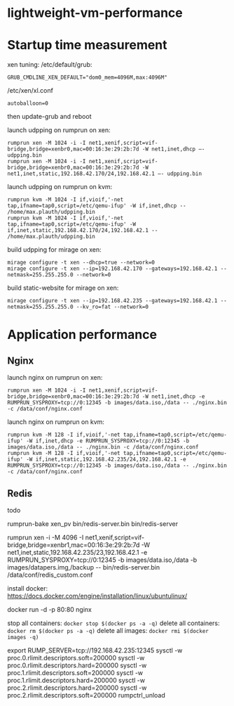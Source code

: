 # lightweight-vm-performance

Startup time measurement
========================

xen tuning:
/etc/default/grub:
```
GRUB_CMDLINE_XEN_DEFAULT="dom0_mem=4096M,max:4096M"
```
/etc/xen/xl.conf
```
autoballoon=0
```
then update-grub and reboot


launch udpping on rumprun on xen:
```
rumprun xen -M 1024 -i -I net1,xenif,script=vif-bridge,bridge=xenbr0,mac=00:16:3e:29:2b:7d -W net1,inet,dhcp —- udpping.bin
rumprun xen -M 1024 -i -I net1,xenif,script=vif-bridge,bridge=xenbr0,mac=00:16:3e:29:2b:7d -W net1,inet,static,192.168.42.170/24,192.168.42.1 —- udpping.bin
```

launch udpping on rumprun on kvm:
```
rumprun kvm -M 1024 -I if,vioif,'-net tap,ifname=tap0,script=/etc/qemu-ifup' -W if,inet,dhcp -- /home/max.plauth/udpping.bin
rumprun kvm -M 1024 -I if,vioif,'-net tap,ifname=tap0,script=/etc/qemu-ifup' -W if,inet,static,192.168.42.170/24,192.168.42.1 -- /home/max.plauth/udpping.bin
```

build udpping for mirage on xen:
```
mirage configure -t xen --dhcp=true --network=0
mirage configure -t xen --ip=192.168.42.170 --gateways=192.168.42.1 --netmask=255.255.255.0 --network=0
```

build static-website for mirage on xen:
```
mirage configure -t xen --ip=192.168.42.235 --gateways=192.168.42.1 --netmask=255.255.255.0 --kv_ro=fat --network=0
```


Application performance
=======================

Nginx
-----
launch nginx on rumprun on xen:
```
rumprun xen -M 1024 -i -I net1,xenif,script=vif-bridge,bridge=xenbr0,mac=00:16:3e:29:2b:7d -W net1,inet,dhcp -e RUMPRUN_SYSPROXY=tcp://0:12345 -b images/data.iso,/data -- ./nginx.bin -c /data/conf/nginx.conf
```

launch nginx on rumprun on kvm:
```
rumprun kvm -M 128 -I if,vioif,'-net tap,ifname=tap0,script=/etc/qemu-ifup' -W if,inet,dhcp -e RUMPRUN_SYSPROXY=tcp://0:12345 -b images/data.iso,/data -- ./nginx.bin -c /data/conf/nginx.conf
rumprun kvm -M 128 -I if,vioif,'-net tap,ifname=tap0,script=/etc/qemu-ifup' -W if,inet,static,192.168.42.235/24,192.168.42.1 -e RUMPRUN_SYSPROXY=tcp://0:12345 -b images/data.iso,/data -- ./nginx.bin -c /data/conf/nginx.conf
```

Redis
-----
todo

rumprun-bake xen_pv bin/redis-server.bin bin/redis-server

rumprun xen -i -M 4096 -I net1,xenif,script=vif-bridge,bridge=xenbr1,mac=00:16:3e:29:2b:7d -W net1,inet,static,192.168.42.235/23,192.168.42.1 -e RUMPRUN_SYSPROXY=tcp://0:12345 -b images/data.iso,/data -b images/datapers.img,/backup -- bin/redis-server.bin /data/conf/redis_custom.conf

install docker:
https://docs.docker.com/engine/installation/linux/ubuntulinux/

docker run -d -p 80:80 nginx

stop all containers:
```docker stop $(docker ps -a -q)```
delete all containers:
```docker rm $(docker ps -a -q)```
delete all images:
```docker rmi $(docker images -q)```


export RUMP_SERVER=tcp://192.168.42.235:12345
sysctl -w proc.0.rlimit.descriptors.soft=200000
sysctl -w proc.0.rlimit.descriptors.hard=200000
sysctl -w proc.1.rlimit.descriptors.soft=200000
sysctl -w proc.1.rlimit.descriptors.hard=200000
sysctl -w proc.2.rlimit.descriptors.hard=200000
sysctl -w proc.2.rlimit.descriptors.soft=200000
rumpctrl_unload
